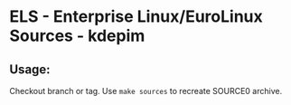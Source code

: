 # ELS - Enterprise Linux/EuroLinux Sources - kdepim
 
## Usage:
  Checkout branch or tag. Use `make sources` to recreate  SOURCE0 archive.
